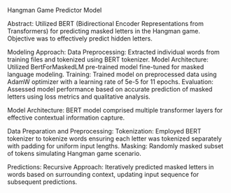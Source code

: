 Hangman Game Predictor Model 

Abstract:
Utilized BERT (Bidirectional Encoder Representations from Transformers) for predicting masked letters in the Hangman game. Objective was to effectively predict hidden letters.

Modeling Approach:
Data Preprocessing: Extracted individual words from training files and tokenized using BERT tokenizer.
Model Architecture: Utilized BertForMaskedLM pre-trained model fine-tuned for masked language modeling.
Training: Trained model on preprocessed data using AdamW optimizer with a learning rate of 5e-5 for 11 epochs.
Evaluation: Assessed model performance based on accurate prediction of masked letters using loss metrics and qualitative analysis.

Model Architecture:
BERT model comprised multiple transformer layers for effective contextual information capture.

Data Preparation and Preprocessing:
Tokenization: Employed BERT tokenizer to tokenize words ensuring each letter was tokenized separately with padding for uniform input lengths.
Masking: Randomly masked subset of tokens simulating Hangman game scenario.

Predictions:
Recursive Approach: Iteratively predicted masked letters in words based on surrounding context, updating input sequence for subsequent predictions.
